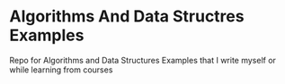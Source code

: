 # Algorithms And Data Structres Examples

Repo for Algorithms and Data Structures Examples that I write myself or while learning from courses
